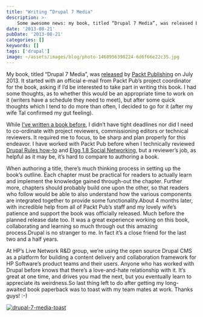 ```yaml
---
title: "Writing “Drupal 7 Media"
description: >-
    Some awesome news: my book, titled “Drupal 7 Media”, was released by Packt Publishing on July 2013.
date: '2013-08-21'
pubDate: '2013-08-21'
categories: []
keywords: []
tags: ['drupal']
image: ~/assets/images/blog/photo-1468956398224-6d6f66e22c35.jpg
---
```


My book, titled “Drupal 7 Media”, was [released](http://www.packtpub.com/drupal-7-media/book) by  [Packt Publishing](http://www.packtpub.com/) on July 2013. It started with an official e-mail from Packt Pub’s project coordinator for the book, asking if I’d be interested to take part in writing this book. I had some thoughts, as to whether this would be an appropriate time to work on it (writers have a schedule they need to meet), but after some quick thoughts which I tend to do more than often, I decided to go for it (after my wife Tal confirmed my gut feeling).

While  [I’ve written a book before](http://www.amazon.com/daloRADIUS-User-Guide-Volume-1/dp/1463752199), I didn’t have tight deadlines nor did I need to co-ordinate with project reviewers, commissioning editors or technical reviewers. It required me to focus, to be sharp and plan properly for this endeavor. I have worked with Packt Pub before when I technically reviewed  [Drupal Rules how-to](http://www.packtpub.com/drupal-rules-framework/book) and [Elgg 1.8 Social Networking](http://www.packtpub.com/elgg-18-social-networking/book), but a reviewer’s job, as helpful as it may be, it’s hard to compare to authoring a book.

When authoring a title, there’s much thinking process in setting up the book’s outline. Each chapter must be practical for readers to actually learn and implement the knowledge gained through-out the chapter. Further more, chapters should probably build one upon the other, so that readers who follow would be able to also understand how the various components are integrated together to provide some functionality.About 4 months later, with incredible help from all of Packt Pub’s staff and my lovely wife’s patience and support the book was officially released. Much before the planned release date too. It was a great experience working on this book, collaborating and learning so much through out this amazing process.Drupal is no stranger to me. In fact it’s a close friend for the last two and a half years.

At HP’s Live Network R&D group, we’re using the open source Drupal CMS as a platform for building a content delivery and collaboration framework for HP Software’s product teams and their users. Anyone who has worked with Drupal before knows that there’s a love-and-hate relationship with it. It’s great at one time, and drives you mad the next, but you eventually learn to appreciate its weirdness.So last thing left to do after getting my long-awaited book paperback was to toast with my team mates at work. Thanks guys! :-)

[![drupal-7-media-toast](https://web.archive.org/web/20140625185755im_/http://enginx.com/wp-content/uploads/2013/08/drupal-7-media-toast-300x225.jpg)](http://enginx.com/wp-content/uploads/2013/08/drupal-7-media-toast.jpg)